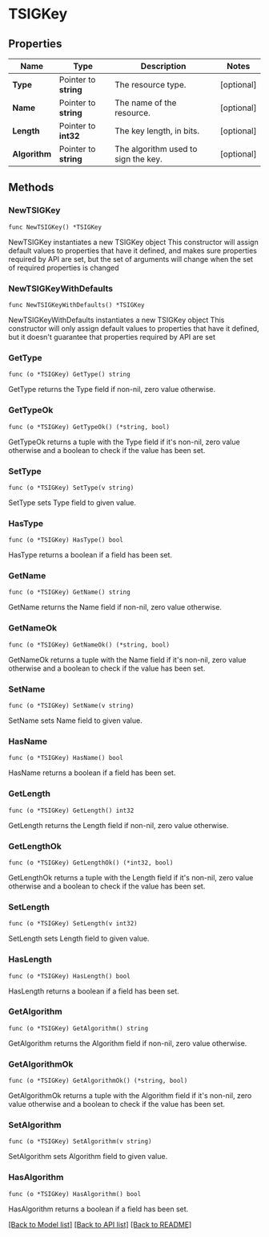 # TSIGKey

## Properties

Name | Type | Description | Notes
------------ | ------------- | ------------- | -------------
**Type** | Pointer to **string** | The resource type. | [optional] 
**Name** | Pointer to **string** | The name of the resource. | [optional] 
**Length** | Pointer to **int32** | The key length, in bits. | [optional] 
**Algorithm** | Pointer to **string** | The algorithm used to sign the key. | [optional] 

## Methods

### NewTSIGKey

`func NewTSIGKey() *TSIGKey`

NewTSIGKey instantiates a new TSIGKey object
This constructor will assign default values to properties that have it defined,
and makes sure properties required by API are set, but the set of arguments
will change when the set of required properties is changed

### NewTSIGKeyWithDefaults

`func NewTSIGKeyWithDefaults() *TSIGKey`

NewTSIGKeyWithDefaults instantiates a new TSIGKey object
This constructor will only assign default values to properties that have it defined,
but it doesn't guarantee that properties required by API are set

### GetType

`func (o *TSIGKey) GetType() string`

GetType returns the Type field if non-nil, zero value otherwise.

### GetTypeOk

`func (o *TSIGKey) GetTypeOk() (*string, bool)`

GetTypeOk returns a tuple with the Type field if it's non-nil, zero value otherwise
and a boolean to check if the value has been set.

### SetType

`func (o *TSIGKey) SetType(v string)`

SetType sets Type field to given value.

### HasType

`func (o *TSIGKey) HasType() bool`

HasType returns a boolean if a field has been set.

### GetName

`func (o *TSIGKey) GetName() string`

GetName returns the Name field if non-nil, zero value otherwise.

### GetNameOk

`func (o *TSIGKey) GetNameOk() (*string, bool)`

GetNameOk returns a tuple with the Name field if it's non-nil, zero value otherwise
and a boolean to check if the value has been set.

### SetName

`func (o *TSIGKey) SetName(v string)`

SetName sets Name field to given value.

### HasName

`func (o *TSIGKey) HasName() bool`

HasName returns a boolean if a field has been set.

### GetLength

`func (o *TSIGKey) GetLength() int32`

GetLength returns the Length field if non-nil, zero value otherwise.

### GetLengthOk

`func (o *TSIGKey) GetLengthOk() (*int32, bool)`

GetLengthOk returns a tuple with the Length field if it's non-nil, zero value otherwise
and a boolean to check if the value has been set.

### SetLength

`func (o *TSIGKey) SetLength(v int32)`

SetLength sets Length field to given value.

### HasLength

`func (o *TSIGKey) HasLength() bool`

HasLength returns a boolean if a field has been set.

### GetAlgorithm

`func (o *TSIGKey) GetAlgorithm() string`

GetAlgorithm returns the Algorithm field if non-nil, zero value otherwise.

### GetAlgorithmOk

`func (o *TSIGKey) GetAlgorithmOk() (*string, bool)`

GetAlgorithmOk returns a tuple with the Algorithm field if it's non-nil, zero value otherwise
and a boolean to check if the value has been set.

### SetAlgorithm

`func (o *TSIGKey) SetAlgorithm(v string)`

SetAlgorithm sets Algorithm field to given value.

### HasAlgorithm

`func (o *TSIGKey) HasAlgorithm() bool`

HasAlgorithm returns a boolean if a field has been set.


[[Back to Model list]](../README.md#documentation-for-models) [[Back to API list]](../README.md#documentation-for-api-endpoints) [[Back to README]](../README.md)


